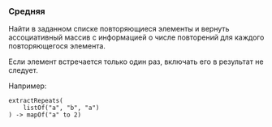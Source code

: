 ### Средняя

Найти в заданном списке повторяющиеся элементы и вернуть
ассоциативный массив с информацией о числе повторений
для каждого повторяющегося элемента.

Если элемент встречается только один раз, включать его в результат не следует.

Например:

    extractRepeats(
        listOf("a", "b", "a")
    ) -> mapOf("a" to 2)